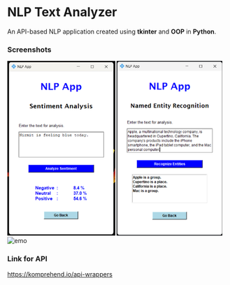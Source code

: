 # NLP Text Analyzer

An API-based NLP application created using **tkinter** and **OOP** in **Python**.


### Screenshots

<span>
<img src="resources/sa.png" height="400" alt="sa">
<img src="resources/ner.png" height="400" alt="ner">
<img src="resources/emo.png" height="400" alt="emo">
</span>

### Link for API
https://komprehend.io/api-wrappers
